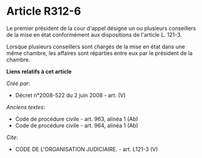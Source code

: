 # Article R312-6

Le premier président de la cour d'appel désigne un ou plusieurs conseillers de la mise en état conformément aux dispositions
de l'article L. 121-3.

Lorsque plusieurs conseillers sont chargés de la mise en état dans une même chambre, les affaires sont réparties entre eux
par le président de la chambre.

**Liens relatifs à cet article**

_Créé par_:

  - Décret n°2008-522 du 2 juin 2008 - art. (V)

_Anciens textes_:

  - Code de procédure civile - art. 963, alinéa 1 (Ab)
  - Code de procédure civile - art. 964, alinéa 1 (Ab)

_Cite_:

  - CODE DE L'ORGANISATION JUDICIAIRE. - art. L121-3 (V)
